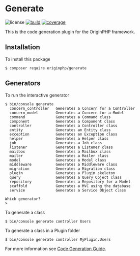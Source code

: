 # Generate

![license](https://img.shields.io/badge/license-MIT-brightGreen.svg)
[![build](https://travis-ci.org/originphp/generate.svg?branch=master)](https://travis-ci.org/originphp/generate)
[![coverage](https://coveralls.io/repos/github/originphp/generate/badge.svg?branch=master)](https://coveralls.io/github/originphp/generate?branch=master)

This is the code generation plugin for the OriginPHP framework.

## Installation

To install this package

```linux
$ composer require originphp/generate
```

## Generators

To run the interactive generator

```
$ bin/console generate
  concern_controller   Generates a Concern for a Controller
  concern_model        Generates a Concern for a Model
  command              Generates a Command class
  component            Generates a Component class
  controller           Generates a Controller class
  entity               Generates an Entity class
  exception            Generates an Exception class
  helper               Generates a Helper class
  job                  Generates a Job class
  listener             Generates a Listener class
  mailbox              Generates a Mailbox class
  mailer               Generates a Mailer class
  model                Generates a Model class
  middleware           Generates a Middleware class
  migration            Generates a Migration class
  plugin               Generates a Plugin skeleton
  query                Generates a Query Object class
  repository           Generates a Repository for a Model
  scaffold             Generates a MVC using the database
  service              Generates a Service Object class

Which generator?
> 

  ```


To generate a class
```linux
$ bin/console generate controller Users
```

To generate a class in a Plugin folder

```linux
$ bin/console generate controller MyPlugin.Users
```

For more information see [Code Generation Guide](https://www.originphp.com/docs/development/code-generation/).